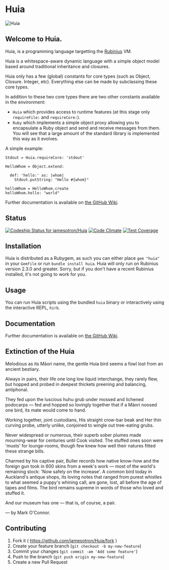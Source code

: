 # Huia

![Huia](https://raw.githubusercontent.com/jamesotron/Huia/master/img/Huia.png)

## Welcome to Huia.

Huia, is a programming language targetting the [Rubinius](http://rubini.us) VM.

Huia is a whitespace-aware dynamic language with a simple object model based
around traditional inheritance and closures.

Huia only has a few (global) constants for core types (such as Object, Closure.
Integer, etc).  Everything else can be made by subclassing these core types.

In addition to these two core types there are two other constants available in
the environment:

  - `Huia` which provides access to runtime features (at this stage only
     `requireFile:` and `requireCore:`).
  - `Ruby` which implements a simple object proxy allowing you to encapsulate
    a Ruby object and send and receive messages from them.  You will see that
    a large amount of the standard library is implemented this way as it
    evolves.

A simple example:

```huia
Stdout = Huia.requireCore: 'stdout'

HelloWhom = Object.extend:

  def: 'hello:' as: |whom|
    Stdout.putString: "Hello #{whom}"

helloWhom = HelloWhom.create
helloWhom.hello: "world"
```

Further documentation is available on
[the GitHub Wiki](https://github.com/jamesotron/Huia/wiki).

## Status

[ ![Codeship Status for jamesotron/Huia](https://www.codeship.io/projects/fd82fd50-30f2-0132-7402-3aec29ffe38a/status)](https://www.codeship.io/projects/39934)
[![Code Climate](https://codeclimate.com/github/jamesotron/Huia/badges/gpa.svg)](https://codeclimate.com/github/jamesotron/Huia)
[![Test Coverage](https://codeclimate.com/github/jamesotron/Huia/badges/coverage.svg)](https://codeclimate.com/github/jamesotron/Huia)

## Installation

Huia is distributed as a Rubygem, as such you can either place `gem "huia"` in
your `Gemfile` or run `bundle install huia`.  Huia will only run on Rubinius
version 2.3.0 and greater.  Sorry, but if you don't have a recent Rubinius
installed, it's not going to work for you.

## Usage

You can run Huia scripts using the bundled `huia` binary or interactively
using the interactive REPL, `hirb`.

## Documentation

Further documentation is available on
[the GitHub Wiki](https://github.com/jamesotron/Huia/wiki).

## Extinction of the Huia

Melodious as its Māori name, the gentle Huia bird
seems a fowl lost from an ancient bestiary.

Always in pairs, their life one long low liquid interchange,
they rarely flew, but hopped and probed in deepest thickets
preening and balancing, antiphonal.

They fed upon the luscious huhu grub
under mossed and lichened podocarps
— fed and hopped so lovingly together
that if a Māori noosed one bird, its mate would come to hand.

Working together, joint custodians, His straight crow-bar beak
and Her thin curving probe, utterly unlike, conjoined
to wingle out tree-eating grubs.

Never widespread or numerous, their superb sober
plumes made mourning-wear for centuries
until Cook visited.  The stuffed ones soon
were 'musts' for lounge-rooms, though few knew
how well their natures fitted these strange bills.

Charmed by his captive pair,
Buller records how native know-how and the foreign gun
took in 600 skins from a week's work
— most of the world's remaining stock:
'Now safely on the increase'. A common bird today
in Auckland's antique shops, its loving notes
that ranged from purest whistles to what seemed
a puppy's whining call, are gone, lost,
all before the age of tapes and films.
The bird remains supreme in words
of those who loved and stuffed it.

And our museum has one — that is,
of course, a pair.

  — by Mark O'Connor.

## Contributing

1. Fork it ( https://github.com/jamesotron/Huia/fork )
2. Create your feature branch (`git checkout -b my-new-feature`)
3. Commit your changes (`git commit -am 'Add some feature'`)
4. Push to the branch (`git push origin my-new-feature`)
5. Create a new Pull Request
